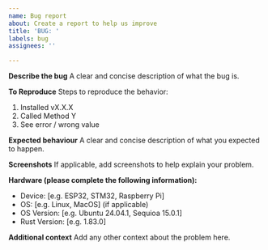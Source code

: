 ```yaml
---
name: Bug report
about: Create a report to help us improve
title: 'BUG: '
labels: bug
assignees: ''

---
```


**Describe the bug**
A clear and concise description of what the bug is.

**To Reproduce**
Steps to reproduce the behavior:

1. Installed vX.X.X
2. Called Method Y
3. See error / wrong value

**Expected behaviour**
A clear and concise description of what you expected to happen.

**Screenshots**
If applicable, add screenshots to help explain your problem.

**Hardware (please complete the following information):**

- Device: [e.g. ESP32, STM32, Raspberry Pi]
- OS: [e.g. Linux, MacOS] (if applicable)
- OS Version: [e.g. Ubuntu 24.04.1, Sequioa 15.0.1]
- Rust Version: [e.g. 1.83.0]

**Additional context**
Add any other context about the problem here.
